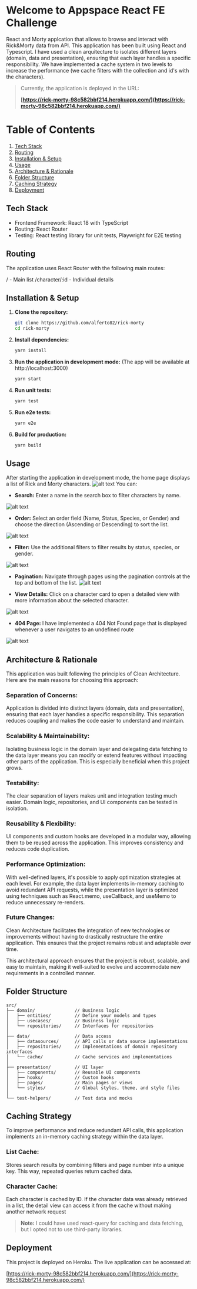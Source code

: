 # Welcome to Appspace React FE Challenge
React and Morty applcation that allows to browse and interact with Rick&Morty data from API. This application has been built using React and Typescript. I have used a clean arquitecture to isolates different layers (domain, data and presentation), ensuring that each layer handles a specific responsibility. We have implemented a cache system in two levels to increase the performance (we cache filters with the collection and id's with the characters).



> Currently, the application is deployed in the URL:
>
>**[https://rick-morty-98c582bbf214.herokuapp.com/](https://rick-morty-98c582bbf214.herokuapp.com/)**


# Table of Contents
1. [Tech Stack](#tech-stack)
2. [Routing](#routing)
3. [Installation & Setup](#installation--setup)
4. [Usage](#usage)
5. [Architecture & Rationale](#architecture--rationale)
6. [Folder Structure](#folder-structure)
7. [Caching Strategy](#caching-strategy)
8. [Deployment](#deployment)

## Tech Stack
- Frontend Framework: React 18 with TypeScript
- Routing: React Router
- Testing: React testing library for unit tests, Playwright for E2E testing

## Routing
The application uses React Router with the following main routes:

/ - Main list
/character/:id - Individual details

## Installation & Setup

1. **Clone the repository:**

   ```bash
   git clone https://github.com/alferto82/rick-morty
   cd rick-morty
   ```
2. **Install dependencies:**

   ```bash
   yarn install
   ```
3. **Run the application in development mode:**
(The app will be available at http://localhost:3000)
   ```bash
   yarn start
   ```
4. **Run unit tests:**
   ```bash
   yarn test
   ```
5. **Run e2e tests:**
   ```bash
   yarn e2e
   ```
6. **Build for production:**
   ```bash
   yarn build
   ```

## Usage

After starting the application in development mode, the home page displays a list of Rick and Morty characters.
![alt text](./assets/image-4.png)
 You can:

- **Search:** Enter a name in the search box to filter characters by name.

![alt text](./assets/image.png)

- **Order:** Select an order field (Name, Status, Species, or Gender) and choose the direction (Ascending or Descending) to sort the list.

![alt text](./assets/image-1.png)

- **Filter:** Use the additional filters to filter results by status, species, or gender.

![alt text](./assets/image-2.png)

- **Pagination:** Navigate through pages using the pagination controls at the top and bottom of the list.
![alt text](./assets/image-3.png)

- **View Details:** Click on a character card to open a detailed view with more information about the selected character.

![alt text](./assets/image-5.png)

- **404 Page:**
I have implemented a 404 Not Found page that is displayed whenever a user navigates to an undefined route

![alt text](./assets/image-6.png)

## Architecture & Rationale
This application was built following the principles of Clean Architecture. Here are the main reasons for choosing this approach:

### Separation of Concerns:
Application is divided into distinct layers (domain, data and presentation), ensuring that each layer handles a specific responsibility. This separation reduces coupling and makes the code easier to understand and maintain.

### Scalability & Maintainability:
Isolating business logic in the domain layer and delegating data fetching to the data layer means you can modify or extend features without impacting other parts of the application. This is especially beneficial when this project grows.

### Testability:
The clear separation of layers makes unit and integration testing much easier. Domain logic, repositories, and UI components can be tested in isolation.

### Reusability & Flexibility:
UI components and custom hooks are developed in a modular way, allowing them to be reused across the application. This improves consistency and reduces code duplication.

### Performance Optimization:
With well-defined layers, it's possible to apply optimization strategies at each level. For example, the data layer implements in-memory caching to avoid redundant API requests, while the presentation layer is optimized using techniques such as React.memo, useCallback, and useMemo to reduce unnecessary re-renders.

### Future Changes:
Clean Architecture facilitates the integration of new technologies or improvements without having to drastically restructure the entire application. This ensures that the project remains robust and adaptable over time.

This architectural approach ensures that the project is robust, scalable, and easy to maintain, making it well-suited to evolve and accommodate new requirements in a controlled manner.

## Folder Structure
```
src/
├── domain/               // Business logic
│   ├── entities/         // Define your models and types 
│   ├── usecases/         // Business logic 
│   └── repositories/     // Interfaces for repositories 
│
├── data/                 // Data access
│   ├── datasources/      // API calls or data source implementations 
│   ├── repositories/     // Implementations of domain repository interfaces 
│   └── cache/            // Cache services and implementations 
│
├── presentation/         // UI layer
│   ├── components/       // Reusable UI components 
│   ├── hooks/            // Custom hooks 
│   ├── pages/            // Main pages or views 
│   └── styles/           // Global styles, theme, and style files 
│
└── test-helpers/         // Test data and mocks
```

## Caching Strategy
To improve performance and reduce redundant API calls, this application implements an in-memory caching strategy within the data layer.

### List Cache:
Stores search results by combining filters and page number into a unique key. This way, repeated queries return cached data.

### Character Cache:
Each character is cached by ID. If the character data was already retrieved in a list, the detail view can access it from the cache without making another network request

> **Note:** I could have used react-query for caching and data fetching, but I opted not to use third-party libraries.

## Deployment

This project is deployed on Heroku. The live application can be accessed at:

[https://rick-morty-98c582bbf214.herokuapp.com/](https://rick-morty-98c582bbf214.herokuapp.com/)
